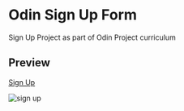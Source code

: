 # Odin Sign Up Form

Sign Up Project as part of Odin Project curriculum

## Preview

[Sign Up](https://ena0berzerk.github.io/personal-blog)

![sign up](https://github.com/ena0berzerk/odin-sign-up-form/assets/110235307/02198e75-0006-47c7-a333-68539b93b38b)

